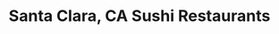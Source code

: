 ---
layout: city
title: Santa Clara, CA Sushi Restaurants
permalink: /california/santa-clara/
stateAbbr: CA
stateName: California
cityName: Santa Clara
---